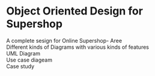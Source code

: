 # Object Oriented Design for Supershop 

A complete sesign for Online Supershop- Aree   
Different kinds of Diagrams with various kinds of features  
UML Diagram  
Use case diageam  
Case study
